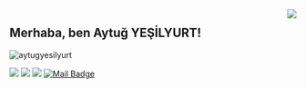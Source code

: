 <img align='right' src="https://github-readme-stats.vercel.app/api?username=aytugyesilyurt&show_icons=true">

## Merhaba, ben Aytuğ YEŞİLYURT! 
<p align="left"> <img src="https://komarev.com/ghpvc/?username=aytugyesilyurt" alt="aytugyesilyurt" /> </p>

<!--[![](https://img.shields.io/twitter/follow/agyesilyurt?style=social)](https://twitter.com/agyesilyurt)
[![](https://img.shields.io/github/followers/aytugyesilyurt?style=social)](https://github.com/aytugyesilyurt)
-->

[![](https://img.shields.io/badge/twitter-%231DA1F2.svg?&style=for-the-badge&logo=twitter&logoColor=white)](https://twitter.com/agyesilyurt)
[![](https://img.shields.io/badge/linkedin-%230077B5.svg?&style=for-the-badge&logo=linkedin&logoColor=white)](https://www.linkedin.com/in/aytug-yesilyurt/)
[![](https://img.shields.io/badge/instagram-%23E4405F.svg?&style=for-the-badge&logo=instagram&logoColor=white)](https://www.instagram.com/agyesilyurt/)
[![Mail Badge](https://img.shields.io/badge/yesilyurt.aytug@hotmail.com-c14438?style=for-the-badge&logo=Hotmail&logoColor=white&link=mailto:yesilyurt.aytug@hotmail.com)](mailto:yesilyurt.aytug@hotmail.com)

<!--
**aytugyesilyurt/aytugyesilyurt** is a ✨ _special_ ✨ repository because its `README.md` (this file) appears on your GitHub profile.

Here are some ideas to get you started:

- 🔭 I’m currently working on ...
- 🌱 I’m currently learning ...
- 👯 I’m looking to collaborate on ...
- 🤔 I’m looking for help with ...
- 💬 Ask me about ...
- 📫 How to reach me: ...
- 😄 Pronouns: ...
- ⚡ Fun fact: ...
-->
